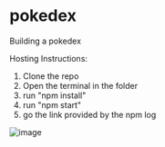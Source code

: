 # pokedex
Building a pokedex

Hosting Instructions:
1) Clone the repo
2) Open the terminal in the folder
3) run "npm install"
4) run "npm start"
5) go the link provided by the npm log

![image](https://github.com/user-attachments/assets/fa5a02a5-fd84-4ecd-9ff4-50acc1f0d51b)
